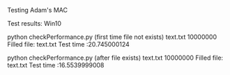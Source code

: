 Testing Adam's MAC

Test results:
Win10

python checkPerformance.py (first time  file not exists)
text.txt
10000000
Filled file: text.txt
Test time :20.745000124

python checkPerformance.py (after file exists)
text.txt
10000000
Filled file: text.txt
Test time :16.5539999008